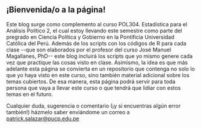 ## ¡Bienvenida/o a la página!

Este blog surge como complemento al curso POL304. Estadística para el Análisis Político 2, el cual estoy llevando este semestre como parte del pregrado en Ciencia Política y Gobierno en la Pontificia Universidad Católica del Perú. Además de los scripts con los códigos de R para cada clase --que son elaborados por el profesor del curso José Manuel Magallanes, PhD-- este blog incluirá los scripts que yo mismo genere cada vez que practique las cosas visto en clase. Asimismo, la idea es que más adelante esta página se convierta en un repositorio que contenga no solo lo que yo haya visto en este curso, sino también material adicional sobre los temas cubiertos. De esa manera, esta página podrá servir para toda persona que vaya a llevar este curso o que tendrá que lidiar con estos temas en el futuro.

Cualquier duda, sugerencia o comentario (¡y si encuentras algún error también!) házmelo saber enviándome un correo a patrick.salazar@pucp.edu.pe
